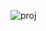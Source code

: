 
![proj](https://github.com/bypriyan/Findro-Real-Estate-App/assets/86232180/91a33c7a-e6bf-4e3b-b982-23e96ba184b2)
